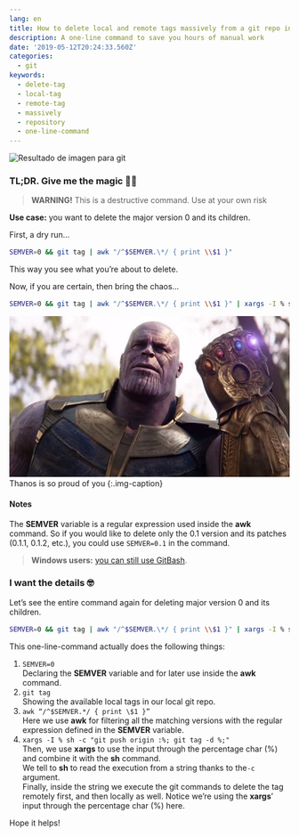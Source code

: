 ```yaml
---
lang: en
title: How to delete local and remote tags massively from a git repo in just one line
description: A one-line command to save you hours of manual work
date: '2019-05-12T20:24:33.560Z'
categories:
  - git
keywords:
  - delete-tag
  - local-tag
  - remote-tag
  - massively
  - repository
  - one-line-command
---
```


![Resultado de imagen para git](https://cdn-images-1.medium.com/max/800/1*4W4fdnO680ysRhFc9ppc8w.jpeg)

### TL;DR. Give me the magic 🧙‍♂️

> **WARNING!** This is a destructive command. Use at your own risk

**Use case:** you want to delete the major version 0 and its children.

First, a dry run…

```sh
SEMVER=0 && git tag | awk "/^$SEMVER.\*/ { print \\$1 }"
```

This way you see what you’re about to delete.

Now, if you are certain, then bring the chaos…

```sh
SEMVER=0 && git tag | awk "/^$SEMVER.\*/ { print \\$1 }" | xargs -I % sh -c "git push origin :%; git tag -d %;"
```

![Thanos is so proud of you](img/0__qTUgphZYwzkwxBYl.jpg)
Thanos is so proud of you
{:.img-caption}

#### Notes

The **SEMVER** variable is a regular expression used inside the **awk** command. So if you would like to delete only the 0.1 version and its patches (0.1.1, 0.1.2, etc.), you could use `SEMVER=0.1` in the command.

> **Windows users:** [you can still use GitBash](https://www.atlassian.com/git/tutorials/git-bash).

### I want the details 🤓

Let’s see the entire command again for deleting major version 0 and its children.

```sh
SEMVER=0 && git tag | awk "/^$SEMVER.\*/ { print \\$1 }" | xargs -I % sh -c "git push origin :%; git tag -d %;"
```

This one-line-command actually does the following things:

1.  `SEMVER=0`  
    Declaring the **SEMVER** variable and for later use inside the **awk** command.
2.  `git tag`  
    Showing the available local tags in our local git repo.
3.  `awk “/^$SEMVER.*/ { print \$1 }”`  
    Here we use **awk** for filtering all the matching versions with the regular expression defined in the **SEMVER** variable.
4.  `xargs -I % sh -c "git push origin :%; git tag -d %;"`  
    Then, we use **xargs** to use the input through the percentage char (%) and combine it with the **sh** command.  
    We tell to **sh** to read the execution from a string thanks to the`-c` argument.  
    Finally, inside the string we execute the git commands to delete the tag remotely first, and then locally as well. Notice we’re using the **xargs**’ input through the percentage char (%) here.

Hope it helps!
